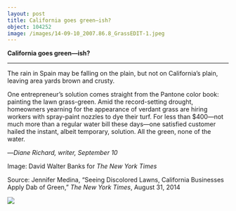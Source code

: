 ```yaml
---
layout: post
title: California goes green—ish?
object: 104252
image: /images/14-09-10_2007.86.8_GrassEDIT-1.jpeg
---
```

**California goes green—ish?**

****

The rain in Spain may be falling on the plain, but not on California’s plain, leaving area yards brown and crusty.

One entrepreneur’s solution comes straight from the Pantone color book: painting the lawn grass-green. Amid the record-setting drought, homeowners yearning for the appearance of verdant grass are hiring workers with spray-paint nozzles to dye their turf. For less than \$400—not much more than a regular water bill these days—one satisfied customer hailed the instant, albeit temporary, solution. All the green, none of the water.

—*Diane Richard, writer, September 10*

Image: David Walter Banks for *The New York Times*

Source: Jennifer Medina, “Seeing Discolored Lawns, California Businesses Apply Dab of Green,” *The New York Times*, August 31, 2014

![]({{siteurl.base}}/images/14-09-10_2007.86.8_GrassEDIT-1.jpeg)
